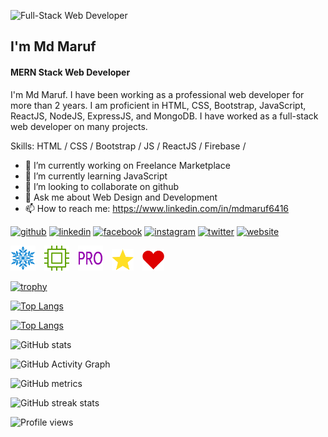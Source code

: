 ![Full-Stack Web Developer](https://media-exp1.licdn.com/dms/image/C5616AQFhp654GMvdLw/profile-displaybackgroundimage-shrink_200_800/0/1645124443093?e=1664409600&v=beta&t=ApGT2ajSOsOpJAPqwl6s_5cLIqbvmamfQ81Yfe2Qf6o)

## I'm Md Maruf
#### MERN Stack Web Developer

I'm Md Maruf. I have been working as a professional web developer for more than 2 years. I am proficient in HTML, CSS, Bootstrap, JavaScript, ReactJS, NodeJS, ExpressJS, and MongoDB. I have worked as a full-stack web developer on many projects.

Skills: HTML / CSS / Bootstrap / JS / ReactJS / Firebase / 

- 🔭 I’m currently working on Freelance Marketplace 
- 🌱 I’m currently learning JavaScript 
- 👯 I’m looking to collaborate on github 
- 💬 Ask me about Web Design and Development 
- 📫 How to reach me: https://www.linkedin.com/in/mdmaruf6416 


[<img src='https://cdn.jsdelivr.net/npm/simple-icons@3.0.1/icons/github.svg' alt='github' height='40'>](https://github.com/mdmaruf641)  [<img src='https://cdn.jsdelivr.net/npm/simple-icons@3.0.1/icons/linkedin.svg' alt='linkedin' height='40'>](https://www.linkedin.com/in/mdmaruf6416/)  [<img src='https://cdn.jsdelivr.net/npm/simple-icons@3.0.1/icons/facebook.svg' alt='facebook' height='40'>](https://www.facebook.com/maruf6416)  [<img src='https://cdn.jsdelivr.net/npm/simple-icons@3.0.1/icons/instagram.svg' alt='instagram' height='40'>](https://www.instagram.com/maruf6416/)  [<img src='https://cdn.jsdelivr.net/npm/simple-icons@3.0.1/icons/twitter.svg' alt='twitter' height='40'>](https://twitter.com/@MarufMoni1)  [<img src='https://cdn.jsdelivr.net/npm/simple-icons@3.0.1/icons/icloud.svg' alt='website' height='40'>](https://mdmaruf641-b32b5.web.app/)  

<a href='https://archiveprogram.github.com/'><img src='https://raw.githubusercontent.com/acervenky/animated-github-badges/master/assets/acbadge.gif' width='40' height='40'></a> <a href='https://docs.github.com/en/developers'><img src='https://raw.githubusercontent.com/acervenky/animated-github-badges/master/assets/devbadge.gif' width='40' height='40'></a> <a href='https://github.com/pricing'><img src='https://raw.githubusercontent.com/acervenky/animated-github-badges/master/assets/pro.gif' width='40' height='40'></a> <a href='https://stars.github.com/'><img src='https://raw.githubusercontent.com/acervenky/animated-github-badges/master/assets/starbadge.gif' width='35' height='35'></a> <a href='https://docs.github.com/en/github/supporting-the-open-source-community-with-github-sponsors'><img src='https://raw.githubusercontent.com/acervenky/animated-github-badges/master/assets/sponsorbadge.gif' width='35' height='35'></a> 

[![trophy](https://github-profile-trophy.vercel.app/?username=mdmaruf641)](https://github.com/ryo-ma/github-profile-trophy)

[![Top Langs](https://github-readme-stats.vercel.app/api/top-langs/?username=mdmaruf641)](https://github.com/anuraghazra/github-readme-stats)

[![Top Langs](https://github-readme-stats.vercel.app/api/top-langs/?username=mdmaruf641)](https://github.com/anuraghazra/github-readme-stats)

![GitHub stats](https://github-readme-stats.vercel.app/api?username=mdmaruf641&show_icons=true&count_private=true)  

![GitHub Activity Graph](https://activity-graph.herokuapp.com/graph?username=mdmaruf641)  

![GitHub metrics](https://metrics.lecoq.io/mdmaruf641)  

![GitHub streak stats](https://github-readme-streak-stats.herokuapp.com/?user=mdmaruf641)  

![Profile views](https://gpvc.arturio.dev/mdmaruf641)  
